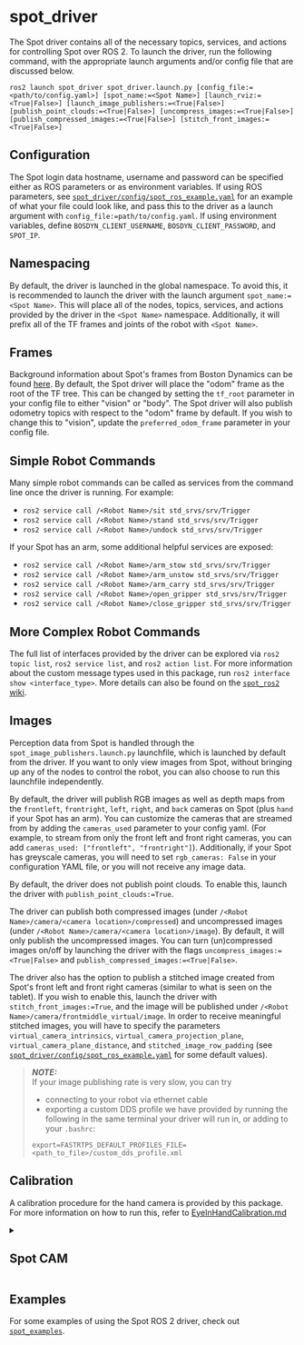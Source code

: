 # spot_driver

The Spot driver contains all of the necessary topics, services, and actions for controlling Spot over ROS 2.
To launch the driver, run the following command, with the appropriate launch arguments and/or config file that are discussed below.
```
ros2 launch spot_driver spot_driver.launch.py [config_file:=<path/to/config.yaml>] [spot_name:=<Spot Name>] [launch_rviz:=<True|False>] [launch_image_publishers:=<True|False>] [publish_point_clouds:=<True|False>] [uncompress_images:=<True|False>] [publish_compressed_images:=<True|False>] [stitch_front_images:=<True|False>]
```

## Configuration
The Spot login data hostname, username and password can be specified either as ROS parameters or as environment variables.
If using ROS parameters, see [`spot_driver/config/spot_ros_example.yaml`](spot_driver/config/spot_ros_example.yaml) for an example of what your file could look like, and pass this to the driver as a launch argument with `config_file:=path/to/config.yaml`.
If using environment variables, define `BOSDYN_CLIENT_USERNAME`, `BOSDYN_CLIENT_PASSWORD`, and `SPOT_IP`.

## Namespacing
By default, the driver is launched in the global namespace.
To avoid this, it is recommended to launch the driver with the launch argument `spot_name:=<Spot Name>`.
This will place all of the nodes, topics, services, and actions provided by the driver in the `<Spot Name>` namespace.
Additionally, it will prefix all of the TF frames and joints of the robot with `<Spot Name>`.

## Frames
Background information about Spot's frames from Boston Dynamics can be found [here](https://dev.bostondynamics.com/docs/concepts/geometry_and_frames). 
By default, the Spot driver will place the "odom" frame as the root of the TF tree.
This can be changed by setting the `tf_root` parameter in your config file to either "vision" or "body".
The Spot driver will also publish odometry topics with respect to the "odom" frame by default.
If you wish to change this to "vision", update the `preferred_odom_frame` parameter in your config file.

## Simple Robot Commands
Many simple robot commands can be called as services from the command line once the driver is running. For example:

* `ros2 service call /<Robot Name>/sit std_srvs/srv/Trigger`
* `ros2 service call /<Robot Name>/stand std_srvs/srv/Trigger`
* `ros2 service call /<Robot Name>/undock std_srvs/srv/Trigger`

If your Spot has an arm, some additional helpful services are exposed:
* `ros2 service call /<Robot Name>/arm_stow std_srvs/srv/Trigger`
* `ros2 service call /<Robot Name>/arm_unstow std_srvs/srv/Trigger`
* `ros2 service call /<Robot Name>/arm_carry std_srvs/srv/Trigger`
* `ros2 service call /<Robot Name>/open_gripper std_srvs/srv/Trigger`
* `ros2 service call /<Robot Name>/close_gripper std_srvs/srv/Trigger`

## More Complex Robot Commands
The full list of interfaces provided by the driver can be explored via `ros2 topic list`, `ros2 service list`, and `ros2 action list`. 
For more information about the custom message types used in this package, run `ros2 interface show <interface_type>`. 
More details can also be found on the [`spot_ros2` wiki](https://github.com/bdaiinstitute/spot_ros2/wiki/Spot-Driver-Available-Interfaces). 


## Images
Perception data from Spot is handled through the `spot_image_publishers.launch.py` launchfile, which is launched by default from the driver.
If you want to only view images from Spot, without bringing up any of the nodes to control the robot, you can also choose to run this launchfile independently.

By default, the driver will publish RGB images as well as depth maps from the `frontleft`, `frontright`, `left`, `right`, and `back` cameras on Spot (plus `hand` if your Spot has an arm).
You can customize the cameras that are streamed from by adding the `cameras_used` parameter to your config yaml. (For example, to stream from only the front left and front right cameras, you can add `cameras_used: ["frontleft", "frontright"]`).
Additionally, if your Spot has greyscale cameras, you will need to set `rgb_cameras: False` in your configuration YAML file, or you will not receive any image data.

By default, the driver does not publish point clouds.
To enable this, launch the driver with `publish_point_clouds:=True`.

The driver can publish both compressed images (under `/<Robot Name>/camera/<camera location>/compressed`) and uncompressed images (under `/<Robot Name>/camera/<camera location>/image`).
By default, it will only publish the uncompressed images.
You can turn (un)compressed images on/off by launching the driver with the flags `uncompress_images:=<True|False>` and `publish_compressed_images:=<True|False>`.

The driver also has the option to publish a stitched image created from Spot's front left and front right cameras (similar to what is seen on the tablet).
If you wish to enable this, launch the driver with `stitch_front_images:=True`, and the image will be published under `/<Robot Name>/camera/frontmiddle_virtual/image`.
In order to receive meaningful stitched images, you will have to specify the parameters `virtual_camera_intrinsics`, `virtual_camera_projection_plane`, `virtual_camera_plane_distance`, and `stitched_image_row_padding` (see [`spot_driver/config/spot_ros_example.yaml`](spot_driver/config/spot_ros_example.yaml) for some default values). 

> **_NOTE:_**  
If your image publishing rate is very slow, you can try 
> - connecting to your robot via ethernet cable 
> - exporting a custom DDS profile we have provided by running the following in the same terminal your driver will run in, or adding to your `.bashrc`:
> ```
> export=FASTRTPS_DEFAULT_PROFILES_FILE=<path_to_file>/custom_dds_profile.xml
> ```

## Calibration
A calibration procedure for the hand camera is provided by this package. For more information on how to run this, refer to [EyeInHandCalibration.md](EyeInHandCalibration.md)


<details>
<summary><h2>Spot CAM</h2></summary>
<br>

Due to known issues with the Spot CAM, it is disabled by default. To enable publishing and usage over the driver, add the following command in your configuration YAML file:
    `initialize_spot_cam: True`

The Spot CAM payload has known issues with the SSL certification process in https. If you get the following errors:

```
non-existing PPS 0 referenced
decode_slice_header error
no frame!
```

Then you want to log into the Spot CAM over the browser. In your browser, type in:

    https://<ip_address_of_spot>:<sdp_port>/h264.sdp.html

The default port for SDP is 31102 for the Spot CAM. Once inside, you will be prompted to log in using your username and password. Do so and the WebRTC frames should begin to properly stream.

</details>


## Examples
For some examples of using the Spot ROS 2 driver, check out [`spot_examples`](../spot_examples/).
